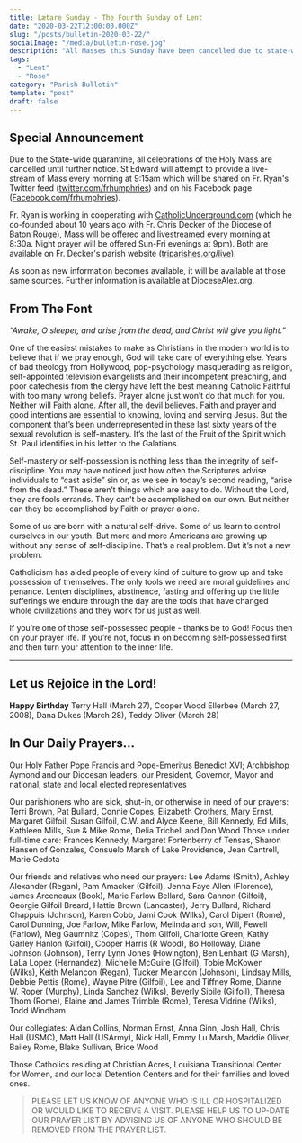 ```yaml
---
title: Lætare Sunday - The Fourth Sunday of Lent
date: "2020-03-22T12:00:00.000Z"
slug: "/posts/bulletin-2020-03-22/"
socialImage: "/media/bulletin-rose.jpg"
description: "All Masses this Sunday have been cancelled due to state-wide quarantine. Still, this Sunday is a day devoted to Joy the Holy Spirit."
tags:
  - "Lent"
  - "Rose"
category: "Parish Bulletin"
template: "post"
draft: false
---
```


## Special Announcement

Due to the State-wide quarantine, all celebrations of the Holy Mass are cancelled until further notice. St Edward will attempt to provide a live-stream of Mass every morning at 9:15am which will be shared on Fr. Ryan's Twitter feed ([twitter.com/frhumphries](http://twitter.com/frhumphries)) and on his Facebook page ([Facebook.com/frhumphries](http://Facebook.com/frhumphries)).

Fr. Ryan is working in cooperating with [CatholicUnderground.com](http://www.CatholicUnderground.com) (which he co-founded about 10 years ago with Fr. Chris Decker of the Diocese of Baton Rouge), Mass will be offered and livestreamed every morning at 8:30a. Night prayer will be offered Sun-Fri evenings at 9pm). Both are available on Fr. Decker's parish website ([triparishes.org/live](http://triparishes.org/live)).

As soon as new information becomes available, it will be available at those same sources. Further information is available at DioceseAlex.org.

## From The Font

_“Awake, O sleeper, and arise from the dead, and Christ will give you light.”_

One of the easiest mistakes to make as Christians in the modern world is to believe that if we pray enough, God will take care of everything else. Years of bad theology from Hollywood, pop-psychology masquerading as religion, self-appointed television evangelists and their incompetent preaching, and poor catechesis from the clergy have left the best meaning Catholic Faithful with too many wrong beliefs. Prayer alone just won’t do that much for you. Neither will Faith alone. After all, the devil believes. Faith and prayer and good intentions are essential to knowing, loving and serving Jesus. But the component that’s been underrepresented in these last sixty years of the sexual revolution is self-mastery. It’s the last of the Fruit of the Spirit which St. Paul identifies in his letter to the Galatians.

Self-mastery or self-possession is nothing less than the integrity of self-discipline. You may have noticed just how often the Scriptures advise individuals to “cast aside” sin or, as we see in today’s second reading, “arise from the dead.” These aren’t things which are easy to do. Without the Lord, they are fools errands. They can’t be accomplished on our own. But neither can they be accomplished by Faith or prayer alone.

Some of us are born with a natural self-drive. Some of us learn to control ourselves in our youth. But more and more Americans are growing up without any sense of self-discipline. That’s a real problem. But it’s not a new problem.

Catholicism has aided people of every kind of culture to grow up and take possession of themselves. The only tools we need are moral guidelines and penance. Lenten disciplines, abstinence, fasting and offering up the little sufferings we endure through the day are the tools that have changed whole civilizations and they work for us just as well.

If you’re one of those self-possessed people - thanks be to God! Focus then on your prayer life. If you’re not, focus in on becoming self-possessed first and then turn your attention to the inner life.

---

## Let us Rejoice in the Lord!

**Happy Birthday** Terry Hall (March 27), Cooper Wood Ellerbee (March 27, 2008), Dana Dukes (March 28), Teddy Oliver (March 28)

## In Our Daily Prayers…

Our Holy Father Pope Francis and Pope-Emeritus Benedict XVI; Archbishop Aymond and our Diocesan leaders, our President, Governor, Mayor and national, state and local elected representatives

Our parishioners who are sick, shut-in, or otherwise in need of our prayers: Terri Brown, Pat Bullard, Connie Copes, Elizabeth Crothers, Mary Ernst, Margaret Gilfoil, Susan Gilfoil, C.W. and Alyce Keene, Bill Kennedy, Ed Mills, Kathleen Mills, Sue & Mike Rome, Delia Trichell and Don Wood
Those under full-time care: Frances Kennedy, Margaret Fortenberry of Tensas, Sharon Hansen of Gonzales, Consuelo Marsh of Lake Providence, Jean Cantrell, Marie Cedota

Our friends and relatives who need our prayers: Lee Adams (Smith), Ashley Alexander (Regan), Pam Amacker (Gilfoil), Jenna Faye Allen (Florence), James Arceneaux (Book), Marie Farlow Bellard, Sara Cannon (Gilfoil), Georgie Gilfoil Breard, Hattie Brown (Lancaster), Jerry Bullard, Richard Chappuis (Johnson), Karen Cobb, Jami Cook (Wilks), Carol Dipert (Rome), Carol Dunning, Joe Farlow, Mike Farlow, Melinda and son, Will, Fewell (Farlow), Meg Gaumnitz (Copes), Thom Gilfoil, Charlotte Green, Kathy Garley Hanlon (Gilfoil), Cooper Harris (R Wood), Bo Holloway, Diane Johnson (Johnson), Terry Lynn Jones (Howington), Ben Lenhart (G Marsh), LaLa Lopez (Hernandez), Michelle McGuire (Gilfoil), Tobie McKowen (Wilks), Keith Melancon (Regan), Tucker Melancon (Johnson), Lindsay Mills, Debbie Pettis (Rome), Wayne Pitre (Gilfoil), Lee and Tiffney Rome, Dianne W. Roper (Murphy), Linda Sanchez (Wilks), Beverly Sibile (Gilfoil), Theresa Thom (Rome), Elaine and James Trimble (Rome), Teresa Vidrine (Wilks), Todd Windham

Our collegiates: Aidan Collins, Norman Ernst, Anna Ginn, Josh Hall, Chris Hall (USMC), Matt Hall (USArmy), Nick Hall, Emmy Lu Marsh, Maddie Oliver, Bailey Rome, Blake Sullivan, Brice Wood

Those Catholics residing at Christian Acres, Louisiana Transitional Center for Women, and our local Detention Centers and for their families and loved ones.

> PLEASE LET US KNOW OF ANYONE WHO IS ILL OR HOSPITALIZED OR WOULD LIKE TO RECEIVE A VISIT.
> PLEASE HELP US TO UP-DATE OUR PRAYER LIST BY ADVISING US OF ANYONE WHO SHOULD BE REMOVED FROM THE PRAYER LIST.
